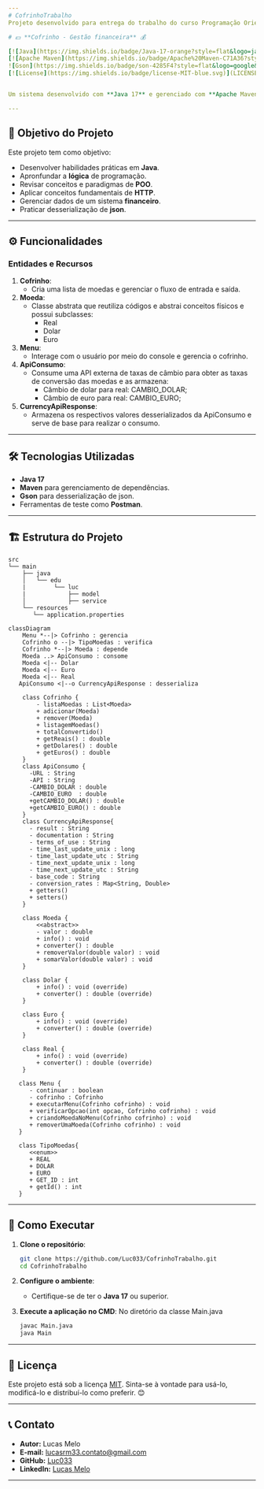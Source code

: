 ```yaml
---
# CofrinhoTrabalho
Projeto desenvolvido para entrega do trabalho do curso Programação Orientada a Objetos de minha graduação.

# 💵 **Cofrinho - Gestão financeira** 💰

[![Java](https://img.shields.io/badge/Java-17-orange?style=flat&logo=java)](https://www.oracle.com/java/technologies/javase-downloads.html)
[![Apache Maven](https://img.shields.io/badge/Apache%20Maven-C71A36?style=flat&logo=Apache%20Maven&logoColor=white)](https://maven.apache.org)
![Gson](https://img.shields.io/badge/son-4285F4?style=flat&logo=google&logoColor=white)
[![License](https://img.shields.io/badge/license-MIT-blue.svg)](LICENSE)


Um sistema desenvolvido com **Java 17** e gerenciado com **Apache Maven** que interage com o usuário por meio do terminal e fazendo o controle financeiro de entrada/saída de moedas e sua conversão em real. O projeto foi incrementado com consumo de api para conversão monetário fazendo uso da dependência **Gson**.

---
```


## 🎯 **Objetivo do Projeto**

Este projeto tem como objetivo:
- Desenvolver habilidades práticas em **Java**.
- Apronfundar a **lógica** de programação.
- Revisar conceitos e paradigmas de **POO**.
- Aplicar conceitos fundamentais de **HTTP**.
- Gerenciar dados de um sistema **financeiro**.
- Praticar desserialização de **json**.

---

## ⚙️ **Funcionalidades**

### **Entidades e Recursos**
1. **Cofrinho**:
   - Cria uma lista de moedas e gerenciar o fluxo de entrada e saída.
2. **Moeda**:
   - Classe abstrata que reutiliza códigos e abstrai conceitos físicos e possui subclasses:
     - Real
     - Dolar
     - Euro
3. **Menu**:
   - Interage com o usuário por meio do console e gerencia o cofrinho.
4. **ApiConsumo**:
   - Consume uma API externa de taxas de câmbio para obter as taxas de conversão das moedas e as armazena:
     - Câmbio de dolar para real: CAMBIO_DOLAR;
     - Câmbio de euro para real: CAMBIO_EURO;
5. **CurrencyApiResponse**:
   - Armazena os respectivos valores desserializados da ApiConsumo e serve de base para realizar o consumo.
     

---

## 🛠️ **Tecnologias Utilizadas**

- **Java 17**  
- **Maven** para gerenciamento de dependências.
- **Gson** para desserialização de json.
- Ferramentas de teste como **Postman**.

---

## 🏗️ **Estrutura do Projeto**

```plaintext
src
└── main
    ├── java
    │   └── edu
    |        └── luc
    |            ├── model 
    │            ├── service
    └── resources
       └── application.properties
```
```mermaid
classDiagram
    Menu *--|> Cofrinho : gerencia
    Cofrinho o --|> TipoMoedas : verifica
    Cofrinho *--|> Moeda : depende
    Moeda ..> ApiConsumo : consome
    Moeda <|-- Dolar
    Moeda <|-- Euro
    Moeda <|-- Real
   ApiConsumo <|--o CurrencyApiResponse : desserializa

    class Cofrinho {
        - listaMoedas : List<Moeda>
        + adicionar(Moeda)
        + remover(Moeda)
        + listagemMoedas()
        + totalConvertido()
        + getReais() : double
        + getDolares() : double
        + getEuros() : double
    }
    class ApiConsumo {
      -URL : String
      -API : String
      -CAMBIO_DOLAR : double 
      -CAMBIO_EURO  : double
      +getCAMBIO_DOLAR() : double
      +getCAMBIO_EURO() : double
    }
    class CurrencyApiResponse{
      - result : String
      - documentation : String
      - terms_of_use : String 
      - time_last_update_unix : long
      - time_last_update_utc : String
      - time_next_update_unix : long
      - time_next_update_utc : String
      - base_code : String
      - conversion_rates : Map<String, Double>
      + getters()
      + setters()
    }

    class Moeda {
        <<abstract>>
        - valor : double
        + info() : void
        + converter() : double
        + removerValor(double valor) : void
        + somarValor(double valor) : void
    }

    class Dolar {
        + info() : void (override)
        + converter() : double (override)
    }

    class Euro {
        + info() : void (override)
        + converter() : double (override)
    }

    class Real {
        + info() : void (override)
        + converter() : double (override)
    }

   class Menu {
      - continuar : boolean
      - cofrinho : Cofrinho
      + executarMenu(Cofrinho cofrinho) : void
      + verificarOpcao(int opcao, Cofrinho cofrinho) : void
      + criandoMoedaNoMenu(Cofrinho cofrinho) : void
      + removerUmaMoeda(Cofrinho cofrinho) : void
   }

   class TipoMoedas{
      <<enum>>
      + REAL
      + DOLAR
      + EURO
      + GET_ID : int
      + getId() : int
   }
```

---

## 🚀 **Como Executar**

1. **Clone o repositório**:
   ```bash
   git clone https://github.com/Luc033/CofrinhoTrabalho.git
   cd CofrinhoTrabalho
   ```

2. **Configure o ambiente**:
   - Certifique-se de ter o **Java 17** ou superior.

3. **Execute a aplicação no CMD**:
   No diretório da classe Main.java
   ```bash
   javac Main.java
   java Main
   ```
---

## 📝 **Licença**

Este projeto está sob a licença [MIT](LICENSE). Sinta-se à vontade para usá-lo, modificá-lo e distribuí-lo como preferir. 😊

---

## 📞 **Contato**

- **Autor:** Lucas Melo  
- **E-mail:** lucasrm33.contato@gmail.com
- **GitHub:** [Luc033](https://github.com/Luc033)  
- **LinkedIn:** [Lucas Melo](https://linkedin.com/in/lucas-melo-dev)

---

